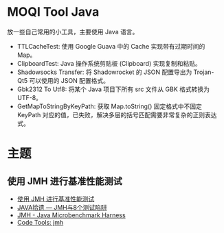 # MOQI Tool Java

放一些自己常用的小工具，主要使用 Java 语言。

* TTLCacheTest: 使用 Google Guava 中的 Cache 实现带有过期时间的 Map。
* ClipboardTest: Java 操作系统剪贴板 (Clipboard) 实现复制和粘贴。
* Shadowsocks Transfer: 将 Shadowrocket 的 JSON 配置导出为 Trojan-Qt5 可以使用的 JSON 配置格式。
* Gbk2312 To Utf8: 将某个 Java 项目下所有 src 文件从 GBK 格式转换为 UTF-8。
* GetMapToStringByKeyPath: 获取 Map.toString() 固定格式中不固定 KeyPath 对应的值，已失败，解决多层的括号匹配需要非常复杂的正则表达式。

# 主题

## 使用 JMH 进行基准性能测试

* [使用 JMH 进行基准性能测试](https://blog.csdn.net/cndmss/article/details/93771981)
* [JAVA拾遗 — JMH与8个测试陷阱](https://juejin.im/post/6844903765686894605)
* [JMH - Java Microbenchmark Harness](http://tutorials.jenkov.com/java-performance/jmh.html)
* [Code Tools: jmh](https://openjdk.java.net/projects/code-tools/jmh/)


